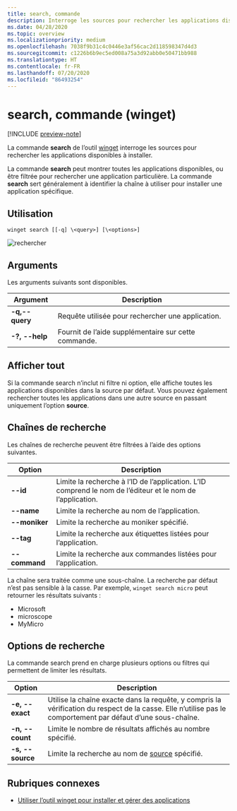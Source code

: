 ```yaml
---
title: search, commande
description: Interroge les sources pour rechercher les applications disponibles à installer
ms.date: 04/28/2020
ms.topic: overview
ms.localizationpriority: medium
ms.openlocfilehash: 7038f9b31c4c0446e3af56cac2d118598347d4d3
ms.sourcegitcommit: c1226b6b9ec5ed008a75a3d92abb0e50471bb988
ms.translationtype: HT
ms.contentlocale: fr-FR
ms.lasthandoff: 07/20/2020
ms.locfileid: "86493254"
---
```

# <a name="search-command-winget"></a>search, commande (winget)

[!INCLUDE [preview-note](../../includes/package-manager-preview.md)]

La commande **search** de l’outil [winget](index.md) interroge les sources pour rechercher les applications disponibles à installer.  

La commande **search** peut montrer toutes les applications disponibles, ou être filtrée pour rechercher une application particulière. La commande **search** sert généralement à identifier la chaîne à utiliser pour installer une application spécifique.

## <a name="usage"></a>Utilisation

`winget search [[-q] \<query>] [\<options>]`

![rechercher](images\search.png)

## <a name="arguments"></a>Arguments

Les arguments suivants sont disponibles.

| Argument  | Description |
 --------------|-------------|
| **-q,--query** |  Requête utilisée pour rechercher une application. |
| **-?, --help** |  Fournit de l’aide supplémentaire sur cette commande. |

## <a name="show-all"></a>Afficher tout

Si la commande search n’inclut ni filtre ni option, elle affiche toutes les applications disponibles dans la source par défaut. Vous pouvez également rechercher toutes les applications dans une autre source en passant uniquement l’option **source**.

## <a name="search-strings"></a>Chaînes de recherche

Les chaînes de recherche peuvent être filtrées à l’aide des options suivantes.

| Option  | Description |
 --------------|-------------|
| **--id**        |   Limite la recherche à l’ID de l’application. L’ID comprend le nom de l’éditeur et le nom de l’application. |
| **--name**      |  Limite la recherche au nom de l’application. |
| **--moniker**  |    Limite la recherche au moniker spécifié. |
| **--tag**    |  Limite la recherche aux étiquettes listées pour l’application. |
| **--command**   |   Limite la recherche aux commandes listées pour l’application. |

La chaîne sera traitée comme une sous-chaîne. La recherche par défaut n’est pas sensible à la casse. Par exemple, `winget search micro` peut retourner les résultats suivants :

* Microsoft
* microscope
* MyMicro

## <a name="search-options"></a>Options de recherche

La commande search prend en charge plusieurs options ou filtres qui permettent de limiter les résultats.

| Option  | Description |
 --------------|-------------|
| **-e, --exact**  |     Utilise la chaîne exacte dans la requête, y compris la vérification du respect de la casse. Elle n’utilise pas le comportement par défaut d’une sous-chaîne.  |  
| **-n, --count**      |  Limite le nombre de résultats affichés au nombre spécifié. |
| **-s, --source**     |  Limite la recherche au nom de [source](source.md) spécifié.  |

## <a name="related-topics"></a>Rubriques connexes

* [Utiliser l’outil winget pour installer et gérer des applications](index.md)
